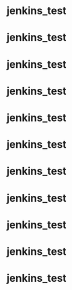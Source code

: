 # jenkins_test
# jenkins_test
# jenkins_test
# jenkins_test
# jenkins_test
# jenkins_test
# jenkins_test
# jenkins_test
# jenkins_test
# jenkins_test
# jenkins_test
